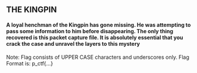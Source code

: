 ## THE KINGPIN

#### A loyal henchman of the Kingpin has gone missing. He was attempting to pass some information to him before disappearing. The only thing recovered is this packet capture file. It is absolutely essential that you crack the case and unravel the layers to this mystery

Note: Flag consists of UPPER CASE characters and underscores only. Flag Format is:  p_ctf{...}
